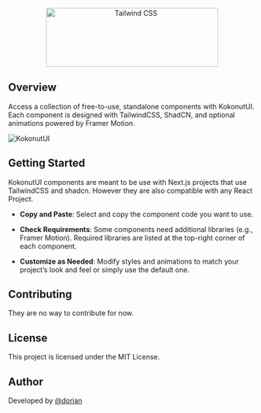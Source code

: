 <p align="center">
  <a href="https://kokonut.dev" target="_blank">
    <picture>
      <source media="(prefers-color-scheme: light)" srcset="https://ferf1mheo22r9ira.public.blob.vercel-storage.com/logo-text-black-5nhu7g0JeNUhIuSzJyMXc11GATRT5V.png">
      <source media="(prefers-color-scheme: dark)" srcset="https://ferf1mheo22r9ira.public.blob.vercel-storage.com/logo-text-white-ny4myAjOAftDwH1fsmwyA265oUcecd.png">
      <img alt="Tailwind CSS" src="https://raw.githubusercontent.com/kokonut-labs/kokonutui/refs/heads/main/public/logo-black.svg" width="350" height="120" style="max-width: 100%;">
    </picture>
  </a>
</p>

## Overview

Access a collection of free-to-use, standalone components with KokonutUI. Each component is designed with TailwindCSS, ShadCN, and optional animations powered by Framer Motion.

![KokonutUI](https://ferf1mheo22r9ira.public.blob.vercel-storage.com/intro-7o9ffrw4AtH1YC39yYZp3cdZmpAFys.png)

## Getting Started

KokonutUI components are meant to be use with Next.js projects that use TailwindCSS and shadcn. However they are also compatible with any React Project.

-   **Copy and Paste**: Select and copy the component code you want to use.

-   **Check Requirements**: Some components need additional libraries (e.g., Framer Motion). Required libraries are listed at the top-right corner of each component.
-   **Customize as Needed**: Modify styles and animations to match your project’s look and feel or simply use the default one.

## Contributing

They are no way to contribute for now.

## License

This project is licensed under the MIT License.

## Author

Developed by [@dorian](https://x.com/dorian_baffier)